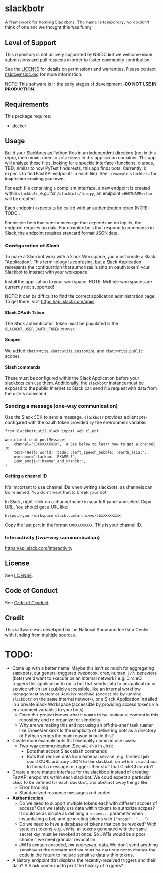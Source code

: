 # slackbotr

A framework for hosting Slackbots. The name is temporary; we couldn't think of one and
we thought this was funny.


## Level of Support
This repository is not actively supported by NSIDC but we welcome issue submissions and 
pull requests in order to foster community contribution.

See the [LICENSE](LICENSE) for details on permissions and warranties. Please contact 
nsidc@nsidc.org for more information.

NOTE: This software is in the early stages of development -**DO NOT USE IN PRODUCTION**.


## Requirements

This package requires:
* docker


## Usage

Build your Slackbots as Python files in an independent directory (not in this repo),
then mount them to `/slackbots` in this application container. The app will analyze
those files, looking for a specific interface (functions, classes, TBD; similar to how
PyTest finds tests, this app finds bots. Currently, it expects to find FastAPI endpoints
in each file). See `./example_slackbots` for inspiration creating your own.

For each file containing a compliant interface, a new endpoint is created within
`slackbotr`, e.g.: for `/slackbots/foo.py`, an endpoint `<HOSTNAME>/foo` will be
created.

Each endpoint expects to be called with an authentication token (NOTE: TODO).

For simple bots that send a message that depends on no inputs, the endpoint requires no
data. For complex bots that respond to commands in Slack, the endpoint requires standard
format JSON data.


### Configuration of Slack

To make a Slackbot work with a Slack Workspace, you must create a Slack "Application".
This terminology is confusing, but a Slack Application represents the configuration that
authorizes (using an oauth token) your Slackbot to interact with your workspace.

Install the application to your workspace. NOTE: Multiple workspaces are currently not
supported!

NOTE: It can be difficult to find the correct application administration page. To get
there, visit <https://api.slack.com/apps>.


#### Slack OAuth Token

The Slack authentication token must be populated in the `SLACKBOT_USER_OAUTH_TOKEN`
envvar.


#### Scopes

We added `chat:write`, `chat:write.customize`, and `chat:write.public` scopes.


#### Slash commands

These must be configured within the Slack Application before your slackbots can use
them. Additionally, the `slackbotr` instance must be exposed to the public Internet so
Slack can send it a request with data from the user's command.


### Sending a message (one-way communication)

Use the Slack SDK to send a message. `slackbotr` provides a client pre-configured with
the oauth token provided by the environment variable.

```
from slackbotr.util.slack import web_client

web_client.chat_postMessage(
    channel="C0XXXXXXXXX",  # See below to learn how to get a channel ID
    text="Hello world! :tada: :left_speech_bubble: :earth_asia:",
    username="slackbotr EXAMPLE",
    icon_emoji=":hammer_and_wrench:",
)
```

#### Getting a channel ID

It's important to use channel IDs when writing slackbots, as channels can be renamed.
You don't want that to break your bot!

In Slack, right-click on a channel name in your left panel and select Copy URL. You
should get a URL like:

```
https://your-workspace.slack.com/archives/C0XXXXXXXXX
```

Copy the last part in the format `C0XXXXXXXXX`. This is your channel ID.


### Interactivity (two-way communication)

https://api.slack.com/interactivity


## License

See [LICENSE](LICENSE).

## Code of Conduct

See [Code of Conduct](CODE_OF_CONDUCT.md).

## Credit

This software was developed by the National Snow and Ice Data Center with funding from multiple sources.


# TODO:

* Come up with a better name! Maybe this isn't so much for aggregating slackbots, but
  general triggered (webhook, cron, human, ???) behaviors (bots) we'd want to execute on
  an internal network? e.g.  CircleCI triggers this application to run a bot that sends
  data to an application or service which isn't publicly accessible, like an internal
  workflow management system or Jenkins machine (accessible by running `slackbotr` on
  the same internal network), or a Slack Application installed in a private Slack
  Workspace (accessible by providing access tokens via environment variables to your
  bots).
  * Once this project knows what it wants to be, review all content in this repository
    and re-organize for simplicity.
  * Why are we making this and not using an off-the-shelf task runner like
    Drone/Jenkins? Is the simplicity of delivering bots as a directory of Python
    scripts the main reason to build this?
* Create more example bots that exemplify common use cases:
  * Two-way communication (See `ARCHP-9` in Jira):
    * Bots that accept Slack slash commands
    * Bots that receive data from external service, e.g. CircleCI job could CURL
      arbitrary JSON to the slackbot, on which it could act to format a message or
      trigger other stuff that CircleCI couldn't.
* Create a more mature interface for the slackbots instead of creating FastAPI endpoints
  within each slackbot. We could expect a particular class to be defined for each
  slackbot, and abstract away things like:
  * Error handling
  * Standardized response messages and codes
* **Authentication**
  * Do we need to support multiple tokens each with different scopes of access? Can we
    safely use data within tokens to authorize scopes? It could be as simple as defining
    a `scope=...` parameter when instantiating a bot, and generating tokens with
    `{"scope": "..."}`.
  * Do we need to have a database of tokens that can be revoked? With stateless tokens,
    e.g. JWTs, all tokens generated with the same secret key must be revoked at once. So
    JWTs would be a poor choice if we need granular revocation.
  * JWTs contain encoded, _not encrypted_, data. We don't send anything sensitive at the
    moment and we must be cautious not to change the code in the future to include
    sensitive data within tokens.
* A history endpoint that displays the recently-received triggers and their data? A
  Slack command to print the history of triggers?
